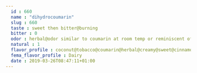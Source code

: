 ```yaml
---
  id : 660
  name : "dihydrocoumarin"
  slug : 660
  taste : sweet then bitter@burning
  bitter : 0
  odor : herbal@odor similar to coumarin at room temp or reminiscent of nitrobenzene at higher temp.@coconut odor@hay-like
  natural : 1
  flavor_profile : coconut@tobacco@coumarin@herbal@creamy@sweet@cinnamon@almond@tonka
  fema_flavor_profile : Dairy
  date : 2019-03-26T08:47:11+01:00
---
```



